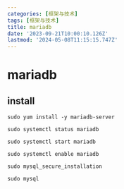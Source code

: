```yaml
---
categories: [框架与技术]
tags: [框架与技术]
title: mariadb
date: '2023-09-21T10:00:10.126Z'
lastmod: '2024-05-08T11:15:15.747Z'
---
```


# mariadb

## install

```
sudo yum install -y mariadb-server

sudo systemctl status mariadb

sudo systemctl start mariadb

sudo systemctl enable mariadb

sudo mysql_secure_installation

sudo mysql
```
